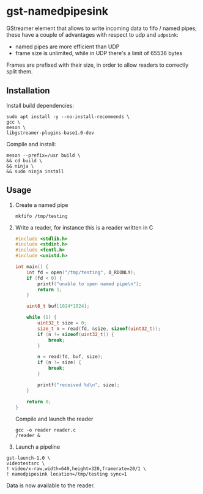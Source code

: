 
# gst-namedpipesink

GStreamer element that allows to write incoming data to fifo / named pipes; these have a couple of advantages with respect to udp and `udpsink`:

* named pipes are more efficient than UDP
* frame size is unlimited, while in UDP there's a limit of 65536 bytes

Frames are prefixed with their size, in order to allow readers to correctly split them.

## Installation

Install build dependencies:
```
sudo apt install -y --no-install-recommends \
gcc \
meson \
libgstreamer-plugins-base1.0-dev
```

Compile and install:
```
meson --prefix=/usr build \
&& cd build \
&& ninja \
&& sudo ninja install
```

## Usage

1. Create a named pipe

   ```
   mkfifo /tmp/testing
   ```

2. Write a reader, for instance this is a reader written in C

   ```c
   #include <stdlib.h>
   #include <stdint.h>
   #include <fcntl.h>
   #include <unistd.h>

   int main() {
       int fd = open("/tmp/testing", O_RDONLY);
       if (fd < 0) {
           printf("unable to open named pipe\n");
           return 1;
       }

       uint8_t buf[1024*1024];

       while (1) {
           uint32_t size = 0;
           size_t n = read(fd, &size, sizeof(uint32_t));
           if (n != sizeof(uint32_t)) {
               break;
           }

           n = read(fd, buf, size);
           if (n != size) {
               break;
           }

           printf("received %d\n", size);
       }

       return 0;
   }
   ```

   Compile and launch the reader

   ```
   gcc -o reader reader.c
   /reader &
   ```

 3. Launch a pipeline

   ```
   gst-launch-1.0 \
   videotestsrc \
   ! video/x-raw,width=640,height=320,framerate=20/1 \
   ! namedpipesink location=/tmp/testing sync=1
   ```

   Data is now available to the reader.

